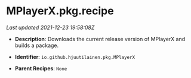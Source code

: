 # MPlayerX.pkg.recipe

_Last updated 2021-12-23 19:58:08Z_

- **Description**: Downloads the current release version of MPlayerX and builds a package.

- **Identifier**: `io.github.hjuutilainen.pkg.MPlayerX`

- **Parent Recipes**: `None`